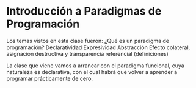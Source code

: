 # Introducción a Paradigmas de Programación

Los temas vistos en esta clase fueron:
¿Qué es un paradigma de programación?
Declaratividad
Expresividad
Abstracción
Efecto colateral, asignación destructiva y transparencia referencial (definiciones)

La clase que viene vamos a arrancar con el paradigma funcional, cuya naturaleza es declarativa, con el cual habrá que volver a aprender a programar prácticamente de cero.